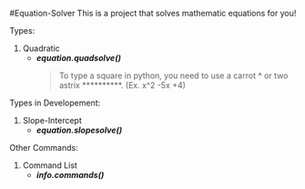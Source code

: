 #Equation-Solver
This is a project that solves mathematic equations for you!

Types:

1. Quadratic
    - ***equation.quadsolve()***
      > To type a square in python, you need to use a carrot **^** or two astrix **********. (Ex. x^2 -5x +4)

Types in Developement:

1. Slope-Intercept
    - ***equation.slopesolve()***

Other Commands:

1. Command List
    - ***info.commands()***
